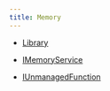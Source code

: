 ```yaml
---
title: Memory
---
```


- [Library](/docs/api/shared/memory/library)

- [IMemoryService](/docs/api/shared/memory/imemoryservice)
- [IUnmanagedFunction<TDelegate>](/docs/api/shared/memory/iunmanagedfunction-1)

